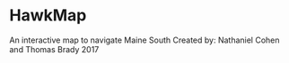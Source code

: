 # HawkMap
An interactive map to navigate Maine South
Created by: Nathaniel Cohen and Thomas Brady 2017
